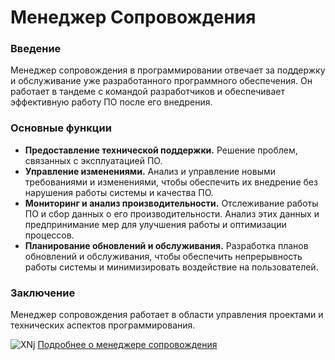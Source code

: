 # Менеджер Сопровождения 

### Введение
Менеджер сопровождения в программировании отвечает за поддержку и обслуживание уже разработанного программного обеспечения. Он работает в тандеме с командой разработчиков и обеспечивает эффективную работу ПО после его внедрения.

### Основные функции
- **Предоставление технической поддержки.** Решение проблем, связанных с эксплуатацией ПО.
- **Управление изменениями.** Анализ и управление новыми требованиями и изменениями, чтобы обеспечить их внедрение без нарушения работы системы и качества ПО. 
- **Мониторинг и анализ производительности.** Отслеживание работы ПО и сбор данных о его производительности. Анализ этих данных и предпринимание мер для улучшения работы и оптимизации процессов. 
- **Планирование обновлений и обслуживания.** Разработка планов обновлений и обслуживания, чтобы обеспечить непрерывность работы системы и минимизировать воздействие на пользователей. 

### Заключение
Менеджер сопровождения работает в области управления проектами и технических аспектов программирования.

![XNj](https://3dtoday.ru/upload/posts/main/QSIymyimDVqQyWfq4JTsHQrgU7XKKj1VCHzeV4Im.jpeg)
[Подробнее о менеджере сопровождения](https://multiurok.ru/files/funktsii-menedzhera-soprovozhdeniia-i-menedzhera-r.html?ysclid=m70bgu7bjv829462430)
